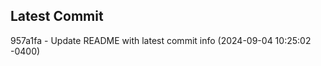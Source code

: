 
## Latest Commit
957a1fa - Update README with latest commit info (2024-09-04 10:25:02 -0400) <Yunxi-Zhou>
